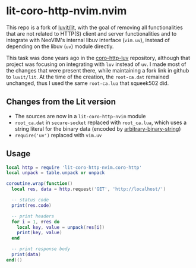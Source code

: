 # lit-coro-http-nvim.nvim

This repo is a fork of [luvit/lit](https://github.com/luvit/lit), with the goal of removing all functionalities that are not related to HTTP(S) client and server functionalities and to integrate with NeoVIM's internal libuv interface (`vim.uv`), instead of depending on the libuv (`uv`) module directly.

This task was done years ago in the [coro-http-luv](https://github.com/squeek502/coro-http-luv) repository, although that project was focusing on integrating with `luv` instead of `uv`. I made most of the changes that were present there, while maintaining a fork link in github to `luvit/lit`. At the time of the creation, the `root-ca.dat` remained unchanged, thus I used the same `root-ca.lua` that squeek502 did.

## Changes from the Lit version

- The sources are now in a `lit-coro-http-nvim` module
- `root_ca.dat` in `secure-socket` replaced with `root_ca.lua`, which uses a string literal for the binary data (encoded by [arbitrary-binary-string](https://github.com/squeek502/lua-arbitrary-binary-string))
- `require('uv')` replaced with `vim.uv`

## Usage

```lua
local http = require 'lit-coro-http-nvim.coro-http'
local unpack = table.unpack or unpack

coroutine.wrap(function()
  local res, data = http.request('GET', 'http://localhost/')

  -- status code
  print(res.code)

  -- print headers
  for i = 1, #res do
    local key, value = unpack(res[i])
    print(key, value)
  end

  -- print response body
  print(data)
end)()
```
